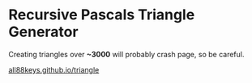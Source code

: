 # Recursive Pascals Triangle Generator
Creating triangles over **~3000** will probably crash page, so be careful.

[all88keys.github.io/triangle](https://all88keys.github.io/triangle/)

